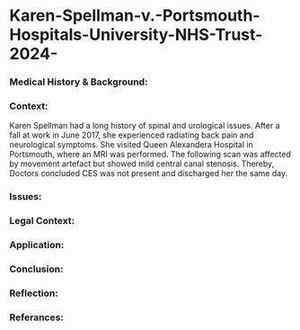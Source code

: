# Karen-Spellman-v.-Portsmouth-Hospitals-University-NHS-Trust-2024-
### Medical History & Background:
### Context:
Karen Spellman had a long history of spinal and urological issues.
After a fall at work in June 2017, she experienced radiating back pain and neurological symptoms.
She visited Queen Alexandera Hospital in Portsmouth, where an MRI was performed. The following scan was affected by movement artefact but showed mild central canal stenosis. Thereby, Doctors concluded CES was not present and discharged her the same day.
### Issues:

### Legal Context:
### Application:
### Conclusion:
### Reflection:




### Referances:

